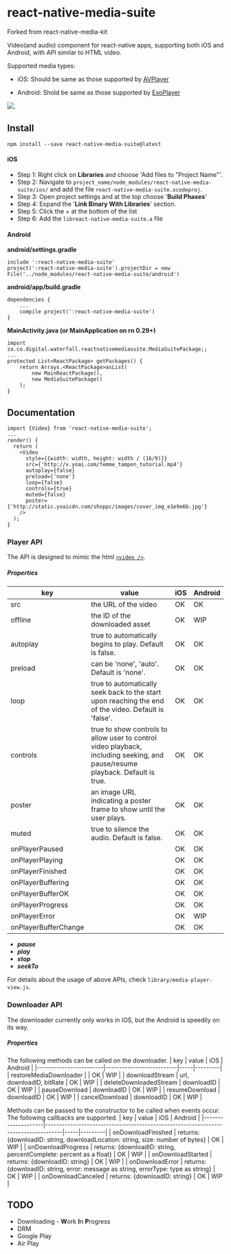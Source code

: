 # react-native-media-suite

Forked from react-native-media-kit

Video(and audio) component for react-native apps, supporting both iOS and Android, with API similar to HTML video.

Supported media types:

* iOS: Should be same as those supported by [AVPlayer](https://developer.apple.com/library/ios/documentation/AVFoundation/Reference/AVPlayer_Class/)


* Android: Shold be same as those supported by [ExoPlayer](https://github.com/google/ExoPlayer)

![](Demo/demo.gif).

## Install

`npm install --save react-native-media-suite@latest `

#### iOS

* Step 1: Right click on **Libraries** and choose 'Add files to "Project Name"'.
* Step 2: Navigate to `project_name/node_modules/react-native-media-suite/ios/` and add the file `react-native-media-suite.xcodeproj`.
* Step 3: Open project settings and at the top choose '**Build Phases**'
* Step 4: Expand the '**Link Binary With Libraries**' section.
* Step 5: Click the + at the bottom of the list
* Step 6: Add the `libreact-native-media-suite.a` file

#### Android

**android/settings.gradle**

```
include ':react-native-media-suite'
project(':react-native-media-suite').projectDir = new File('../node_modules/react-native-media-suite/android')
```

**android/app/build.gradle**

```
dependencies {
    ...
    compile project(':react-native-media-suite')
}
```

**MainActivity.java (or MainApplication on rn 0.29+)**

```
import za.co.digital.waterfall.reactnativemediasuite.MediaSuitePackage;;
...
protected List<ReactPackage> getPackages() {
    return Arrays.<ReactPackage>asList(
        new MainReactPackage(),
        new MediaSuitePackage()
    );
}
```



## Documentation

```
import {Video} from 'react-native-media-suite';
...
render() {
  return (
  	<Video
      style={{width: width, height: width / (16/9)}}
      src={'http://v.yoai.com/femme_tampon_tutorial.mp4'}
      autoplay={false}
      preload={'none'}
      loop={false}
      controls={true}
      muted={false}
      poster={'http://static.yoaicdn.com/shoppc/images/cover_img_e1e9e6b.jpg'}
    />
  );
}

```

### Player API

The API is designed to mimic the html [`<video />`](https://developer.mozilla.org/en-US/docs/Web/HTML/Element/video).

##### Properties

| key                  | value                                    | iOS  | Android |
| -------------------- | ---------------------------------------- | ---- | ------- |
| src                  | the URL of the video                     | OK   | OK      |
| offline             | the ID of the downloaded asset    | OK   | WIP    |
| autoplay             | true to automatically begins to play. Default is false. | OK   | OK      |
| preload              | can be 'none', 'auto'. Default is 'none'. | OK   | OK      |
| loop                 | true to automatically seek back to the start upon reaching the end of the video. Default is 'false'. | OK   | OK      |
| controls             | true to show controls to allow user to control video playback, including seeking, and pause/resume playback. Default is true. | OK   | OK      |
| poster               | an image URL indicating a poster frame to show until the user plays. | OK   | OK      |
| muted                | true to silence the audio. Default is false. | OK   | OK      |
| onPlayerPaused       |                                          | OK   | OK      |
| onPlayerPlaying      |                                          | OK   | OK      |
| onPlayerFinished     |                                          | OK   | OK      |
| onPlayerBuffering    |                                          | OK   | OK      |
| onPlayerBufferOK     |                                          | OK   | OK      |
| onPlayerProgress     |                                          | OK   | OK      |
| onPlayerError           |                                          | OK   | WIP     |
| onPlayerBufferChange |                                          | OK   | OK      |

- ***pause***
- ***play***
- ***stop***
- ***seekTo***


For details about the usage of above APIs, check `library/media-player-view.js`.

### Downloader API

The downloader currently only works in iOS, but the Android is speedily on its way.

##### Properties

The following methods can be called on the downloader.
| key                    | value                    | iOS | Android |
|------------------------|--------------------------|-----|---------|
| restoreMediaDownloader |                          | OK  | WIP     |
| downloadStream         | url, downloadID, bitRate | OK  | WIP     |
| deleteDownloadedStream | downloadID               | OK  | WIP     |
| pauseDownload          | downloadID               | OK  | WIP     |
| resumeDownload         | downloadID               | OK  | WIP     |
| cancelDownload         | downloadID               | OK  | WIP     |

Methods can be passed to the constructor to be called when events occur. The following callbacks are supported. 
| key                | value                                                                              | iOS | Android |
|--------------------|------------------------------------------------------------------------------------|-----|---------|
| onDownloadFinished | returns: {downloadID: string, downloadLocation: string, size: number of bytes}     | OK  | WIP     |
| onDownloadProgress | returns: {downloadID: string, percentComplete: percent as a float}                 | OK  | WIP     |
| onDownloadStarted  | returns: {downloadID: string}                                                      | OK  | WIP     |
| onDownloadError    | returns: {downloadID: string, error: message as string, errorType: type as string} | OK  | WIP     |
| onDownloadCanceled | returns: {downloadID: string}                                                      | OK  | WIP     |

## TODO

* Downloading - **W**ork **I**n **P**rogress 
* DRM
* Google Play
* Air Play
